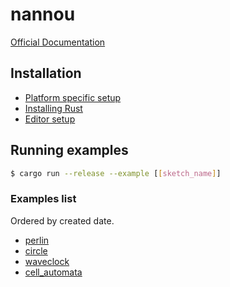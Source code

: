 # nannou

[Official Documentation](https://guide.nannou.cc/welcome.html)

## Installation

- [Platform specific setup](https://guide.nannou.cc/getting_started/platform-specific_setup.html)
- [Installing Rust](https://guide.nannou.cc/getting_started/installing_rust.html)
- [Editor setup](https://guide.nannou.cc/getting_started/editor_setup.html)

## Running examples

```bash
$ cargo run --release --example [[sketch_name]]
```

### Examples list

Ordered by created date.

- [perlin](./src/perlin)
- [circle](./src/circle)
- [waveclock](./src/waveclock)
- [cell_automata](./src/cell_automata)
